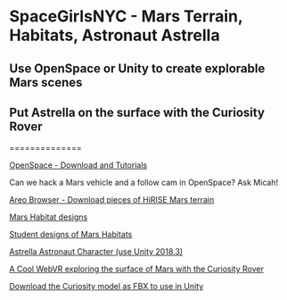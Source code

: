 # SpaceGirlsNYC - Mars Terrain, Habitats, Astronaut Astrella
## Use OpenSpace or Unity to create explorable Mars scenes
## Put Astrella on the surface with the Curiosity Rover


==============

[OpenSpace - Download and Tutorials](https://www.openspaceproject.com/)

Can we hack a Mars vehicle and a follow cam in OpenSpace? Ask Micah!

[Areo Browser - Download pieces of HiRISE Mars terrain](http://areobrowser.com/)

[Mars Habitat designs](https://www.engadget.com/2018/07/29/nasa-mars-habitat-contest-finalists/)

[Student designs of Mars Habitats](https://www.nasa.gov/feature/students-design-space-habitat-concepts-for-mars)

[Astrella Astronaut Character (use Unity 2018.3)](https://drive.google.com/file/d/1sQfc9KizxmKCsIC3NZOcEpjhuPqKNMpU/view?usp=sharing)

[A Cool WebVR exploring the surface of Mars with the Curiosity Rover](https://accessmars.withgoogle.com/)

[Download the Curiosity model as FBX to use in Unity](https://drive.google.com/file/d/1eSjIxMfl1e8xyuv7W5NaUwWBgVv2O9vf/view?usp=sharing)
